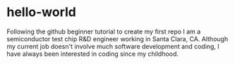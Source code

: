 # hello-world
Following the github beginner tutorial to create my first repo
I am a semiconductor test chip R&D engineer working in Santa Clara, CA. Although my current job doesn't involve much software development and coding, I have always been interested in coding since my childhood.
